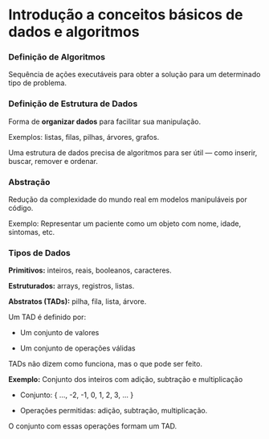 # Introdução a conceitos básicos de dados e algoritmos

### Definição de Algoritmos
Sequência de ações executáveis para obter a solução para um determinado tipo
de problema.

### Definição de Estrutura de Dados 
Forma de **organizar dados** para facilitar sua manipulação.

Exemplos: listas, filas, pilhas, árvores, grafos.

Uma estrutura de dados precisa de algoritmos para ser útil — como inserir, buscar, remover e ordenar.

### Abstração
Redução da complexidade do mundo real em modelos manipuláveis por código.

Exemplo: Representar um paciente como um objeto com nome, idade, sintomas, etc.

### Tipos de Dados
**Primitivos:** inteiros, reais, booleanos, caracteres.

**Estruturados:** arrays, registros, listas.

**Abstratos (TADs):** pilha, fila, lista, árvore.

Um TAD é definido por:

- Um conjunto de valores

- Um conjunto de operações válidas

TADs não dizem como funciona, mas o que pode ser feito.

**Exemplo:** Conjunto dos inteiros com adição, subtração e multiplicação

- Conjunto: { ..., -2, -1, 0, 1, 2, 3, ... }

- Operações permitidas: adição, subtração, multiplicação.

O conjunto com essas operações formam um TAD.
